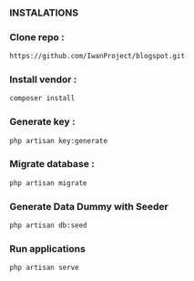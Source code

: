 ### INSTALATIONS

### Clone repo : 
```bash
https://github.com/IwanProject/blogspot.git
```
### Install vendor : 
```bash
composer install
```
### Generate key : 
```bash
php artisan key:generate
```

### Migrate database : 
```bash
php artisan migrate
```
### Generate Data Dummy with Seeder
```bash
php artisan db:seed
```


### Run applications
```bash
php artisan serve
```
